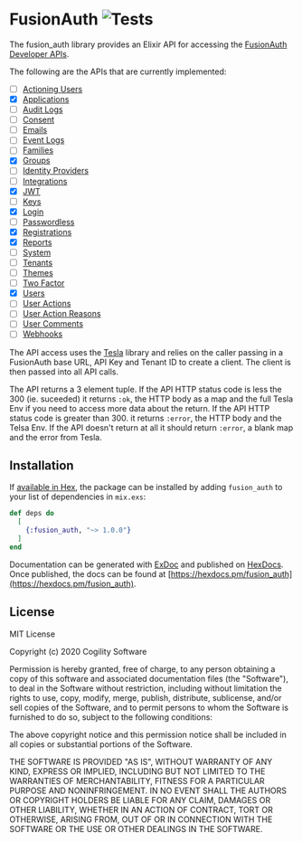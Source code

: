 # FusionAuth ![Tests](https://github.com/Cogility/fusion_auth/workflows/Tests/badge.svg)

The fusion_auth library provides an Elixir API for accessing the [FusionAuth Developer APIs](https://fusionauth.io/docs/v1/tech/apis/).

The following are the APIs that are currently implemented:
- [ ] [Actioning Users](https://fusionauth.io/docs/v1/tech/apis/actioning-users)
- [X] [Applications](https://fusionauth.io/docs/v1/tech/apis/applications)
- [ ] [Audit Logs](https://fusionauth.io/docs/v1/tech/apis/audit-logs)
- [ ] [Consent](https://fusionauth.io/docs/v1/tech/apis/consent)
- [ ] [Emails](https://fusionauth.io/docs/v1/tech/apis/emails)
- [ ] [Event Logs](https://fusionauth.io/docs/v1/tech/apis/event-logs)
- [ ] [Families](https://fusionauth.io/docs/v1/tech/apis/families)
- [X] [Groups](https://fusionauth.io/docs/v1/tech/apis/groups)
- [ ] [Identity Providers](https://fusionauth.io/docs/v1/tech/apis/identity-providers)
- [ ] [Integrations](https://fusionauth.io/docs/v1/tech/apis/integrations)
- [X] [JWT](https://fusionauth.io/docs/v1/tech/apis/jwt)
- [ ] [Keys](https://fusionauth.io/docs/v1/tech/apis/keys)
- [X] [Login](https://fusionauth.io/docs/v1/tech/apis/login)
- [ ] [Passwordless](https://fusionauth.io/docs/v1/tech/apis/passwordless)
- [X] [Registrations](https://fusionauth.io/docs/v1/tech/apis/registrations)
- [X] [Reports](https://fusionauth.io/docs/v1/tech/apis/reports)
- [ ] [System](https://fusionauth.io/docs/v1/tech/apis/system)
- [ ] [Tenants](https://fusionauth.io/docs/v1/tech/apis/tenants)
- [ ] [Themes](https://fusionauth.io/docs/v1/tech/apis/themes)
- [ ] [Two Factor](https://fusionauth.io/docs/v1/tech/apis/two-factor)
- [X] [Users](https://fusionauth.io/docs/v1/tech/apis/users)
- [ ] [User Actions](https://fusionauth.io/docs/v1/tech/apis/user-actions)
- [ ] [User Action Reasons](https://fusionauth.io/docs/v1/tech/apis/user-action-reasons)
- [ ] [User Comments](https://fusionauth.io/docs/v1/tech/apis/user-comments)
- [ ] [Webhooks](https://fusionauth.io/docs/v1/tech/apis/webhooks)

The API access uses the [Tesla](https://github.com/teamon/tesla) library and
relies on the caller passing in a FusionAuth base URL, API Key and Tenant ID to create a
client. The client is then passed into all API calls.

The API returns a 3 element tuple. If the API HTTP status code is less
the 300 (ie. suceeded) it returns `:ok`, the HTTP body as a map and the full
Tesla Env if you need to access more data about the return. If the API HTTP
status code is greater than 300. it returns `:error`, the HTTP body and the
Telsa Env. If the API doesn't return at all it should return `:error`, a blank
map and the error from Tesla.

## Installation

If [available in Hex](https://hex.pm/docs/publish), the package can be installed
by adding `fusion_auth` to your list of dependencies in `mix.exs`:

```elixir
def deps do
  [
    {:fusion_auth, "~> 1.0.0"}
  ]
end
```

Documentation can be generated with [ExDoc](https://github.com/elixir-lang/ex_doc)
and published on [HexDocs](https://hexdocs.pm). Once published, the docs can
be found at [https://hexdocs.pm/fusion_auth](https://hexdocs.pm/fusion_auth).

## License

MIT License

Copyright (c) 2020 Cogility Software

Permission is hereby granted, free of charge, to any person obtaining a copy
of this software and associated documentation files (the "Software"), to deal
in the Software without restriction, including without limitation the rights
to use, copy, modify, merge, publish, distribute, sublicense, and/or sell
copies of the Software, and to permit persons to whom the Software is
furnished to do so, subject to the following conditions:

The above copyright notice and this permission notice shall be included in all
copies or substantial portions of the Software.

THE SOFTWARE IS PROVIDED "AS IS", WITHOUT WARRANTY OF ANY KIND, EXPRESS OR
IMPLIED, INCLUDING BUT NOT LIMITED TO THE WARRANTIES OF MERCHANTABILITY,
FITNESS FOR A PARTICULAR PURPOSE AND NONINFRINGEMENT. IN NO EVENT SHALL THE
AUTHORS OR COPYRIGHT HOLDERS BE LIABLE FOR ANY CLAIM, DAMAGES OR OTHER
LIABILITY, WHETHER IN AN ACTION OF CONTRACT, TORT OR OTHERWISE, ARISING FROM,
OUT OF OR IN CONNECTION WITH THE SOFTWARE OR THE USE OR OTHER DEALINGS IN THE
SOFTWARE.